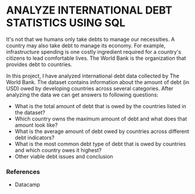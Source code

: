 # ANALYZE INTERNATIONAL DEBT STATISTICS USING SQL

It's not that we humans only take debts to manage our necessities. A country may also take debt to manage its economy. For example, infrastructure spending is one costly ingredient required for a country's citizens to lead comfortable lives. The World Bank is the organization that provides debt to countries.

In this project, I have analyzed international debt data collected by The World Bank. The dataset contains information about the amount of debt (in USD) owed by developing countries across several categories. After analyzing the data we can get answers to following questions:

- What is the total amount of debt that is owed by the countries listed in the dataset?
- Which country owns the maximum amount of debt and what does that amount look like?
- What is the average amount of debt owed by countries across different debt indicators?
- What is the most common debt type of debt that is owed by countries and which country owes it highest?
- Other viable debt issues and conclusion

### References

- Datacamp
